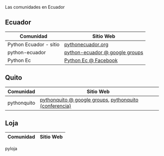 Las comunidades en Ecuador

## Ecuador

Comunidad | Sitio Web
 --- | ---
Python Ecuador - sítio | [pythonecuador.org](http://pythonecuador.org/)
python-ecuador | [python-ecuador @ google groups](https://groups.google.com/forum/#!forum/python-ecuador)
Python Ec | [Python Ec @ Facebook](https://www.facebook.com/groups/python593/)

## Quito

Comunidad | Sitio Web
 --- | ---
pythonquito | [pythonquito @ google groups](https://groups.google.com/forum/#!forum/pythonquito), [pythonquito (conferencia)](http://pythonquito.tk/)

## Loja

Comunidad | Sitio Web
 --- | ---
pyloja
